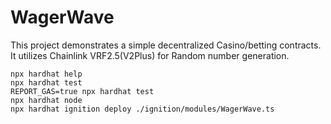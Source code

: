 # WagerWave

This project demonstrates a simple decentralized Casino/betting contracts. It utilizes Chainlink VRF2.5(V2Plus) for Random number generation.

```shell
npx hardhat help
npx hardhat test
REPORT_GAS=true npx hardhat test
npx hardhat node
npx hardhat ignition deploy ./ignition/modules/WagerWave.ts
```
